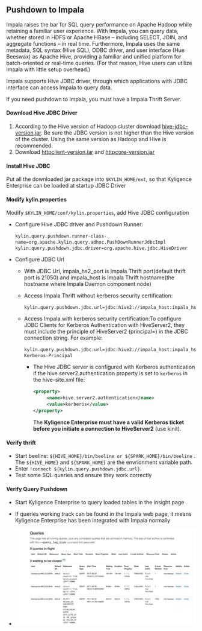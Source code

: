 ## Pushdown to Impala

Impala raises the bar for SQL query performance on Apache Hadoop while retaining a familiar user experience. With Impala, you can query data, whether stored in HDFS or Apache HBase – including SELECT, JOIN, and aggregate functions – in real time. Furthermore, Impala uses the same metadata, SQL syntax (Hive SQL), ODBC driver, and user interface (Hue Beeswax) as Apache Hive, providing a familiar and unified platform for batch-oriented or real-time queries. (For that reason, Hive users can utilize Impala with little setup overhead.)

Impala supports Hive JDBC driver, through which applications with JDBC interface can access Impala to query data.

If you need pushdown to Impala, you must have a Impala Thrift Server.

#### Download Hive JDBC Driver

1. According to the Hive version of Hadoop cluster download [hive-jdbc-version.jar](hive-jdbc.jarhttps://mvnrepository.com/artifact/org.apache.hive/hive-jdbc). Be sure the JDBC version is not higher than the Hive version of the cluster. Using the same version as Hadoop and Hive is recommended.
2. Download [httpclient-version.jar](https://mvnrepository.com/artifact/org.apache.httpcomponents/httpclient) and [httpcore-version.jar](https://mvnrepository.com/artifact/org.apache.httpcomponents/httpcore)

#### Install Hive JDBC

Put all the downloaded jar package into `$KYLIN_HOME/ext`, so that Kyligence Enterprise can be loaded at startup JDBC Driver

#### Modify kylin.properties

Modify `$KYLIN_HOME/conf/kylin.properties`, add Hive JDBC configuration

- Configure Hive JDBC driver and Pushdown Runner:

  ```properties
  kylin.query.pushdown.runner-class-name=org.apache.kylin.query.adhoc.PushDownRunnerJdbcImpl
  kylin.query.pushdown.jdbc.driver=org.apache.hive.jdbc.HiveDriver
  ```


- Configure JDBC Url
  - With JDBC Url, impala_hs2_port is Impala Thrift port(default thrift port is 21050) and impala_host is Impala Thrift hostname(the hostname where Impala Daemon component node)

  - Access Impala Thrift without kerberos security certification:

    ```properties
    kylin.query.pushdown.jdbc.url=jdbc:hive2://impala_host:impala_hs2_port/default;auth=noSasl
    ```

  - Access Impala with kerberos security certification:To configure JDBC Clients for Kerberos Authentication with HiveServer2, they must include the principle of HiveServer2 (principal=<HiveServer2-Kerberos-Principal>) in the JDBC connection string. For example:

    ```properties
    kylin.query.pushdown.jdbc.url=jdbc:hive2://impala_host:impala_hs2_port/default;principal=Impala-Kerberos-Principal
    ```

    - The Hive JDBC server is configured with Kerberos authentication if the hive.server2.authentication property is set to `kerberos` in the hive-site.xml file:

      ```xml
      <property>
           <name>hive.server2.authentication</name>
           <value>kerberos</value>
      </property>
      ```

      The **Kyligence Enterprise must have a valid Kerberos ticket before you initiate a connection to HiveServer2** (use kinit).

#### Verify thrift

 - Start beeline:  ``${HIVE_HOME}/bin/beeline or ${SPARK_HOME}/bin/beeline`` . The `${HIVE_HOME}` and `${SPARK_HOME}` are the envrionment variable path.
 - Enter ``!connect ${kylin.query.pushdown.jdbc.url}``. 
- Test some SQL queries and ensure they work correctly

#### Verify Query Pushdown

- Start Kyligence Enterprise to query loaded tables in the insight page


- If queries working track can be found in the Impala web page, it means Kyligence Enterprise has been integrated with Impala normally
- ![](images/query_pushdown_impala.png)